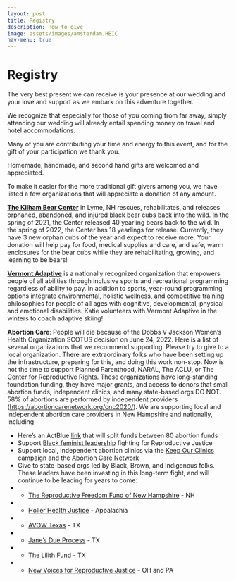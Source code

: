```yaml
---
layout: post
title: Registry
description: How to give
image: assets/images/amsterdam.HEIC
nav-menu: true
---
```


# Registry

The very best present we can receive is your presence at our wedding and your love and support as we embark on this adventure together.
 
We recognize that especially for those of you coming from far away, simply attending our wedding will already entail spending money on travel and hotel accommodations.
 
Many of you are contributing your time and energy to this event, and for the gift of your participation we thank you.
 
Homemade, handmade, and second hand gifts are welcomed and appreciated.

To make it easier for the more traditional gift givers among you, we have listed a few organizations that will appreciate a donation of any amount. 


**<a href="https://kilhambearcenter.org/">The Kilham Bear Center</a>** in Lyme, NH rescues, rehabilitates, and releases orphaned, abandoned, and injured black bear cubs back into the wild. In the spring of 2021, the Center released 40 yearling bears back to the wild. In the spring of 2022, the Center has 18 yearlings for release. Currently, they have 3 new orphan cubs of the year and expect to receive more. Your donation will help pay for food, medical supplies and care, and safe, warm enclosures for the bear cubs while they are rehabilitating, growing, and learning to be bears! 

**<a href="https://www.vermontadaptive.org/donate/">Vermont Adaptive</a>** is a nationally recognized organization that empowers people of all abilities through inclusive sports and recreational programming regardless of ability to pay. In addition to sports, year-round programming options integrate environmental, holistic wellness, and competitive training philosophies for people of all ages with cognitive, developmental, physical and emotional disabilities. Katie volunteers with Vermont Adaptive in the winters to coach adaptive skiing!

**Abortion Care**: People will die because of the Dobbs V Jackson Women’s Health Organization SCOTUS decision on June 24, 2022. Here is a list of several organizations that we recommend supporting. Please try to give to a local organization.  There are extraordinary folks who have been setting up the infrastructure, preparing for this, and doing this work non-stop. Now is not the time to support Planned Parenthood, NARAL, The ACLU, or The Center for Reproductive Rights. These organizations have long-standing foundation funding, they have major grants, and access to donors that small abortion funds, independent clinics, and many state-based orgs DO NOT. 58% of abortions are performed by independent providers (<a href="https://abortioncarenetwork.org/cnc2020/">https://abortioncarenetwork.org/cnc2020/</a>). We are supporting local and independent abortion care providers in New Hampshire and nationally, including: 

* Here’s an ActBlue <a href="https://secure.actblue.com/donate/fundabortionnow">link</a> that will split funds between 80 abortion funds
* Support <a href="https://secure.actblue.com/donate/bffforaccess">Black feminist leadership</a> fighting for Reproductive Justice
* Support local, independent abortion clinics via the <a href="https://keepourclinics.org/donate/">Keep Our Clinics</a> campaign and the <a href="https://abortioncarenetwork.org/">Abortion Care Network</a>
* Give to state-based orgs led by Black, Brown, and Indigenous folks. These leaders have been investing in this long-term fight, and will continue to be leading for years to come:
* * <a href="https://www.reprofundnh.com/">The Reproductive Freedom Fund of New Hampshire</a> - NH
* * <a href="https://www.hollerhealthjustice.org/">Holler Health Justice</a> - Appalachia
* * <a href="https://avowtexas.org/">AVOW Texas</a> - TX
* * <a href="https://janesdueprocess.org/">Jane’s Due Process</a> - TX
* * <a href="https://www.lilithfund.org/">The Lilith Fund</a> - TX
* * <a href="https://newvoicesrj.org/">New Voices for Reproductive Justice</a> - OH and PA



